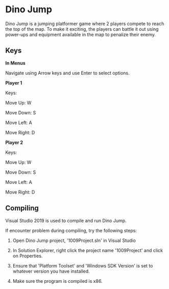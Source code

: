 # Dino Jump

Dino Jump is a jumping platformer game where 2 players compete to reach the top of the map. To make it exciting, the players can battle it out using power-ups and equipment available in the map to penalize their enemy.

## Keys
 **In Menus**

Navigate using Arrow keys and use Enter to select options.

 **Player 1**

 Keys:

 Move Up: W

 Move Down: S

 Move Left: A

 Move Right: D

 **Player 2**

 Keys:

 Move Up: W

 Move Down: S

 Move Left: A

 Move Right: D

## Compiling

Visual Studio 2019 is used to compile and run Dino Jump.

If encounter problem during compiling, try the following steps:

1. Open Dino Jump project, '1009Project.sln' in Visual Studio

2. In Solution Explorer, right click the project name '1009Project' and click on Properties.

3. Ensure that 'Platform Toolset' and 'Windows SDK Version' is set to whatever version you have installed.

4. Make sure the program is compiled is x86.
